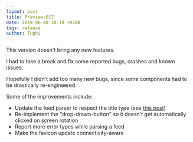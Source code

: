 ```yaml
---
layout: post
title: Preview:017
date: 2019-06-08 18:18 +0200
tags: release
author: Tughi
---
```


This version doesn't bring any new features.

I had to take a break and fix some reported bugs, crashes and known issues.

Hopefully I didn't add too many new bugs, since some components had to be drastically re-engineered.

Some of the improvements include:
- Update the feed parser to respect the title type (see [this post](https://www.ctrl.blog/entry/xml-title-xml-entity-html.html))
- Re-implement the "drop-drown-button" so it doesn't get automatically clicked on screen rotation
- Report more error types while parsing a feed
- Make the favicon update connectivity-aware
